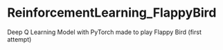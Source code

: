# ReinforcementLearning_FlappyBird
Deep Q Learning Model with PyTorch made to play Flappy Bird (first attempt)
